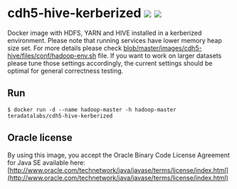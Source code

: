 # cdh5-hive-kerberized [![][layers-badge]][layers-link] [![][version-badge]][dockerhub-link]
           
[layers-badge]: https://images.microbadger.com/badges/image/teradatalabs/cdh5-hive-kerberized.svg
[layers-link]: https://microbadger.com/images/teradatalabs/cdh5-hive-kerberized
[version-badge]: https://images.microbadger.com/badges/version/teradatalabs/cdh5-hive-kerberized.svg
[dockerhub-link]: https://hub.docker.com/r/teradatalabs/cdh5-hive-kerberized

Docker image with HDFS, YARN and HIVE installed in a kerberized environment. Please note that running services have lower memory heap size set.
For more details please check [blob/master/images/cdh5-hive/files/conf/hadoop-env.sh](configuration) file.
If you want to work on larger datasets please tune those settings accordingly, the current settings should be optimal
for general correctness testing.

## Run

```
$ docker run -d --name hadoop-master -h hadoop-master teradatalabs/cdh5-hive-kerberized
```

## Oracle license

By using this image, you accept the Oracle Binary Code License Agreement for Java SE available here:
[http://www.oracle.com/technetwork/java/javase/terms/license/index.html](http://www.oracle.com/technetwork/java/javase/terms/license/index.html)
